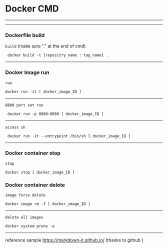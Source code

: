 # Docker CMD

---
---
### Dockerfile build
`build` (make sure "." at the end of cmd)

     docker build -t [repositry_name : tag_name] .
     
---     

### Docker Image run
`run`     
     
    docker run -it [ docker_image_ID ]
---
`8080 port set run`     
     
     docker run -p 8080:8080 [ docker_image_ID ]
---
`access sh`     
     
     docker run -it --entrypoint /bin/sh [ docker_image_ID ]
---  
   
### Docker container stop
`stop`

    docker stop [ docker_image_ID ]

### Docker container delete
`image force delete`

    docker image rm -f [ docker_image_ID ]
---
`delete all images`

    docker system prune -a 
---
reference sample https://markdown-it.github.io/  (thanks to github )